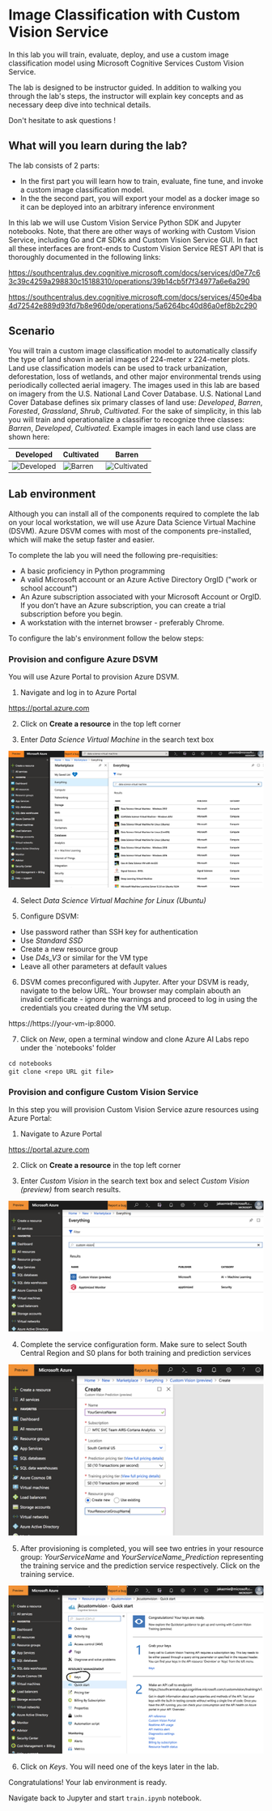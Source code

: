 # Image Classification with Custom Vision Service
In this lab you will train, evaluate, deploy, and use a custom image classification model using Microsoft Cognitive Services Custom Vision Service. 

The lab is designed to be instructor guided.  In addition to walking you through the lab's steps, the instructor will explain key concepts and as necessary deep dive into technical details. 

Don't hesitate to ask questions !

## What will you learn during the lab?
The lab consists of 2 parts:
- In the first part you will learn how to train, evaluate, fine tune, and invoke a custom image classification model.
- In the the second part, you will export your model as a docker image so it can be deployed into an arbitrary inference environment

In this lab we will use Custom Vision Service Python SDK and Jupyter notebooks. Note, that there are other ways of working with Custom Vision Service, including Go and C# SDKs and Custom Vision Service GUI. In fact all these interfaces are front-ends to Custom Vision Service REST API that is thoroughly documented in the following links:

https://southcentralus.dev.cognitive.microsoft.com/docs/services/d0e77c63c39c4259a298830c15188310/operations/39b14cb5f7f34977a6e6a290

https://southcentralus.dev.cognitive.microsoft.com/docs/services/450e4ba4d72542e889d93fd7b8e960de/operations/5a6264bc40d86a0ef8b2c290




## Scenario

You will train a custom image classification model to automatically classify the type of land shown in aerial images of 224-meter x 224-meter plots. Land use classification models can be used to track urbanization, deforestation, loss of wetlands, and other major environmental trends using periodically collected aerial imagery. The images used in this lab are based on imagery from the U.S. National Land Cover Database. U.S. National Land Cover Database defines six primary classes of land use: *Developed*, *Barren*, *Forested*, *Grassland*, *Shrub*, *Cultivated*. For the sake of simplicity, in this lab you will train and operationalize a classifier to recognize three classes: *Barren*, *Developed*, *Cultivated*.  Example images in each land use class are shown here:

Developed | Cultivated | Barren
--------- | ------ | ----------
![Developed](/Datasets/AerialSmall/train/Developed/ortho_1-1_hn_s_ca025_2016_1_104257.png) | ![Barren](/Datasets/AerialSmall/train/Cultivated/ortho_1-1_hn_s_ca025_2016_1_9900.png) | ![Cultivated](/Datasets/AerialSmall/train/Barren/ortho_1-1_hn_s_ca025_2016_1_7359.png)


## Lab environment

Although you can install all of the components required to complete the lab on your local workstation, we will use Azure Data Science Virtual Machine (DSVM). Azure DSVM comes with most of the components pre-installed, which will make the setup faster and easier.

To complete the lab you will need the following pre-requisities:

- A basic proficiency in Python programming
- A valid Microsoft account or an Azure Active Directory OrgID ("work or school account")
- An Azure subscription associated with your Microsoft Account or OrgID. If you don’t have an Azure subscription, you can create a trial subscription before you begin.
- A workstation with the internet browser - preferably Chrome.

To configure the lab's environment follow the below steps:

### Provision and configure Azure DSVM

You will use Azure Portal to provision Azure DSVM. 

1. Navigate and log in to Azure Portal

https://portal.azure.com

2. Click on **Create a resource** in the top left corner

3. Enter *Data Science Virtual Machine* in the search text box

![Create DSVM](images/img16.PNG)

4. Select *Data Science Virtual Machine for Linux (Ubuntu)*

5. Configure DSVM:
  - Use password rather than SSH key for authentication
  - Use *Standard SSD*
  - Create a new resource group
  - Use *D4s_V3* or similar for the VM type
  - Leave all other parameters at default values
  
6. DSVM comes preconfigured with Jupyter. After your DSVM is ready, navigate to the below URL. Your browser may complain abouth an invalid certificate - ignore the warnings and proceed to log in using the credentials you created during the VM setup. 

https://https://your-vm-ip:8000.

7. Click on *New*, open a terminal window and clone Azure AI Labs repo under the `notebooks' folder

```
cd notebooks
git clone <repo URL git file>
```

### Provision and configure Custom Vision Service

In this step you will provision Custom Vision Service azure resources using Azure Portal:

1. Navigate to Azure Portal

https://portal.azure.com

2. Click on **Create a resource** in the top left corner

3. Enter *Custom Vision* in the search text box and select *Custom Vision (preview)* from search results.

![Custom vision](images/img22.PNG)

4. Complete the service configuration form. Make sure to select South Central Region and S0 plans for both training and prediction services

![Custom vision 2](images/img23.PNG)

5. After provisioning is completed, you will see two entries in your resource group: *YourServiceName* and *YourServiceName_Prediction* representing the training service and the prediction service respectively. Click on the training service.
  
  ![Keys](images/img24.PNG)
  
  
6. Click on *Keys*. You will need one of the keys later in the lab. 

Congratulations! Your lab environment is ready.

Navigate back to Jupyter and start `train.ipynb` notebook.



